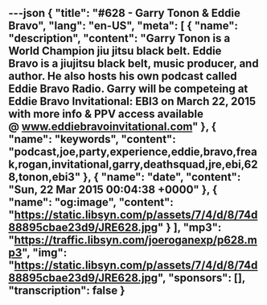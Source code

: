 ---json
{
  "title": "#628 - Garry Tonon & Eddie Bravo",
  "lang": "en-US",
  "meta": [
    {
      "name": "description",
      "content": "Garry Tonon is a World Champion jiu jitsu black belt. Eddie Bravo is a jiujitsu black belt, music producer, and author. He also hosts his own podcast called Eddie Bravo Radio. Garry will be competeing at Eddie Bravo Invitational: EBI3 on March 22, 2015 with more info & PPV access available @ www.eddiebravoinvitational.com"
    },
    {
      "name": "keywords",
      "content": "podcast,joe,party,experience,eddie,bravo,freak,rogan,invitational,garry,deathsquad,jre,ebi,628,tonon,ebi3"
    },
    {
      "name": "date",
      "content": "Sun, 22 Mar 2015 00:04:38 +0000"
    },
    {
      "name": "og:image",
      "content": "https://static.libsyn.com/p/assets/7/4/d/8/74d88895cbae23d9/JRE628.jpg"
    }
  ],
  "mp3": "https://traffic.libsyn.com/joeroganexp/p628.mp3",
  "img": "https://static.libsyn.com/p/assets/7/4/d/8/74d88895cbae23d9/JRE628.jpg",
  "sponsors": [],
  "transcription": false
}
---
<episode-header />

<timemark seconds="0" />

<transcribe-call-to-action />

<episode-footer />
